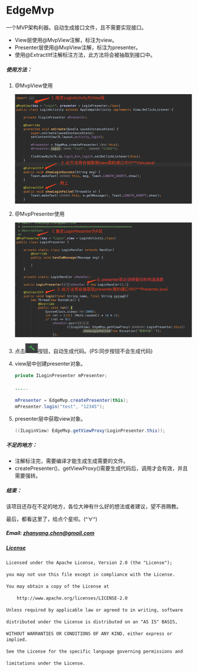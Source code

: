# EdgeMvp
一个MVP架构利器。自动生成接口文件，且不需要实现接口。

- View层使用@MvpView注解，标注为view。
- Presenter层使用@MvpView注解，标注为presenter。
- 使用@ExtractItf注解标注方法，此方法将会被抽取到接口中。

##### 使用方法：
1. @MvpView使用

    ![EdgeMvp框架view层使用](./screenshot/EdgeMvp框架view层使用.png)

2. @MvpPresenter使用

    ![EdgeMvp框架presenter层使用](./screenshot/EdgeMvp框架presenter层使用.png)

3. 点击![编译](./screenshot/编译.png)按钮，自动生成代码。(PS:同步按钮不会生成代码)

4. view层中创建presenter对象。

    ```java
    private ILoginPresenter mPresenter;

    .....

    mPresenter = EdgeMvp.createPresenter(this);
    mPresenter.login("test", "12345");
    ```

5. presenter层中获取view对象。
    ```java
    ((ILoginView) EdgeMvp.getViewProxy(LoginPresenter.this));
    ```

##### 不足的地方：

- 注解标注完，需要编译才能生成生成需要的文件。
- createPresenter()、getViewProxy()需要生成代码后，调用才会有效，并且需要强转。

##### 结束：

该项目还存在不足的地方，各位大神有什么好的想法或者建议，望不吝赐教。

最后，都看这里了，给点个星呗。(^∀^)

##### Email: zhanyang.chen@gmail.com

##### [License](./LICENSE)

    Licensed under the Apache License, Version 2.0 (the "License");

    you may not use this file except in compliance with the License.

    You may obtain a copy of the License at

        http://www.apache.org/licenses/LICENSE-2.0

    Unless required by applicable law or agreed to in writing, software

    distributed under the License is distributed on an "AS IS" BASIS,

    WITHOUT WARRANTIES OR CONDITIONS OF ANY KIND, either express or implied.

    See the License for the specific language governing permissions and

    limitations under the License.

